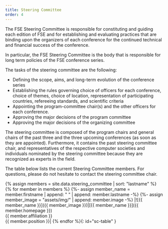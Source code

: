 ```yaml
---
title: Steering Committee
order: 4
---
```

The FSE Steering Committee is responsible for constituting and guiding each edition of FSE and for establishing and evaluating practices that are binding upon the organizers of each conference for the continued technical and financial success of the conference.

In particular, the FSE Steering Committee is the body that is responsible for long term policies of the FSE conference series. 

The tasks of the steering committee are the following:

* Defining the scope, aims, and long-term evolution of the conference series
* Establishing the rules governing choice of officers for each conference, choice of themes, choice of location, representation of participating countries, refereeing standards, and scientific criteria
* Appointing the program-committee chair(s) and the other officers for each conference.
* Approving the major decisions of the program committee
* Approving the major decisions of the organizing committee

The steering committee is composed of the program chairs and general chairs of the past three and the three upcoming conferences (as soon as they are appointed). Furthermore, it contains the past steering committee chair, and representatives of the respective computer societies and individuals nominated by the steering committee because they are recognized as experts in the field.

The table below lists the current Steering Committee members. For questions, please do not hesitate to contact the steering committee chair. 

{% assign members = site.data.steering_committee | sort: "lastname" %}
{% for member in members %}
    {%- assign member_name = member.firstname | append: " " | append: member.lastname -%}
    {%- assign member_image = "assets/img/" | append: member.image -%}
|![{{ member_name }}]({{ member_image }})|[{{ member_name }}]({{ member.homepage }})<br>{{ member.affiliation }}<br>{{ member.position }}|
{% endfor %}{: id="sc-table" }


